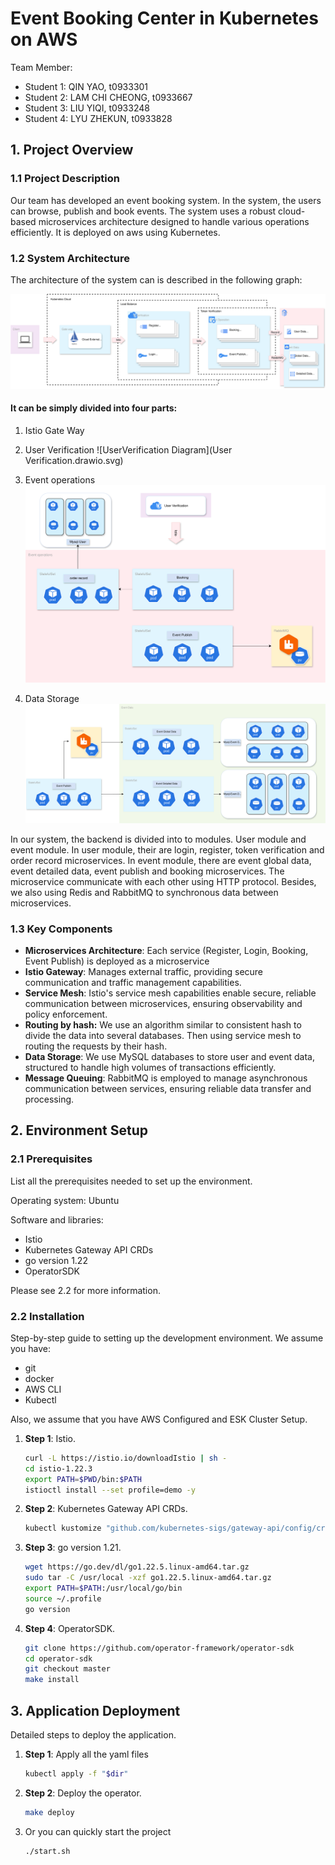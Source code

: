 # Event Booking Center in Kubernetes on AWS

Team Member:

- Student 1: QIN YAO, t0933301
- Student 2: LAM CHI CHEONG, t0933667
- Student 3: LIU YIQI, t0933248
- Student 4: LYU ZHEKUN, t0933828

## 1. Project Overview

### 1.1 Project Description

Our team has developed an event booking system. In the system, the users can browse, publish and book events. The system
uses a robust cloud-based microservices architecture designed to handle various operations efficiently. It is deployed
on aws using Kubernetes.

### 1.2 System Architecture

The architecture of the system can is described in the following graph:

![Architecture Diagram](总框架图.drawio.svg)

#### It can be simply divided into four parts:
1. Istio Gate Way
2. User Verification
   ![UserVerification Diagram](User Verification.drawio.svg)


3. Event operations
   ![EventOperation Diagram](EventOperation.drawio.svg)


4. Data Storage
   ![Data Diagram](Data.drawio.svg)

In our system, the backend is divided into to modules. User module and event module. In user module, their are login,
register, token verification and order record microservices. In event module, there are event global data, event
detailed data, event publish and booking microservices. The microservice communicate with each other using HTTP
protocol. Besides, we also using Redis and RabbitMQ to synchronous data between microservices.

### 1.3 Key Components
- **Microservices Architecture**: Each service (Register, Login, Booking, Event Publish) is deployed as a microservice
- **Istio Gateway**: Manages external traffic, providing secure communication and traffic management capabilities.
- **Service Mesh**: Istio's service mesh capabilities enable secure, reliable communication between microservices, ensuring observability and policy enforcement.
- **Routing by hash:** We use an algorithm similar to consistent hash to divide the data into several databases. Then
  using service mesh to routing the requests by their hash.
- **Data Storage**: We use MySQL databases to store user and event data, structured to handle high volumes of transactions efficiently.
- **Message Queuing**: RabbitMQ is employed to manage asynchronous communication between services, ensuring reliable data transfer and processing.

## 2. Environment Setup

### 2.1 Prerequisites
List all the prerequisites needed to set up the environment.

Operating system: Ubuntu

Software and libraries:

- Istio
- Kubernetes Gateway API CRDs
- go version 1.22
- OperatorSDK

Please see 2.2 for more information.

### 2.2 Installation
Step-by-step guide to setting up the development environment.
We assume you have:

- git
- docker
- AWS CLI
- Kubectl

Also, we assume that you have AWS Configured and ESK Cluster Setup.

1. **Step 1**: Istio.

    ```bash
    curl -L https://istio.io/downloadIstio | sh -
    cd istio-1.22.3
    export PATH=$PWD/bin:$PATH
    istioctl install --set profile=demo -y
    ```
2. **Step 2**: Kubernetes Gateway API CRDs.
   
    ```bash
    kubectl kustomize "github.com/kubernetes-sigs/gateway-api/config/crd?ref=v1.1.0" | kubectl apply -f -
    ```
3. **Step 3**: go version 1.21.
   
    ```bash
    wget https://go.dev/dl/go1.22.5.linux-amd64.tar.gz
    sudo tar -C /usr/local -xzf go1.22.5.linux-amd64.tar.gz
    export PATH=$PATH:/usr/local/go/bin
    source ~/.profile
    go version
    ```

4. **Step 4**: OperatorSDK.
   
    ```bash
    git clone https://github.com/operator-framework/operator-sdk
    cd operator-sdk
    git checkout master
    make install
    ```
## 3. Application Deployment

Detailed steps to deploy the application.

1. **Step 1**: Apply all the yaml files

    ```bash
    kubectl apply -f "$dir"
    ```
2. **Step 2**: Deploy the operator.
    ```bash
    make deploy
    ```
3. Or you can quickly start the project
    ```bash
    ./start.sh
    ```

